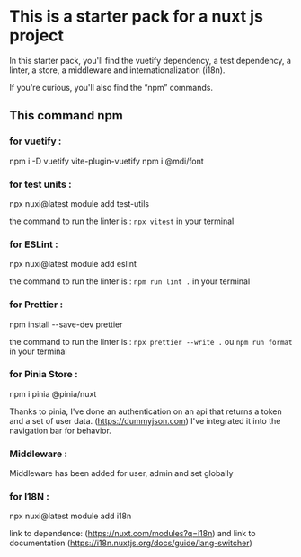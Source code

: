 # This is a starter pack for a nuxt js project

In this starter pack, you'll find the vuetify dependency, a test dependency, a linter, a store, a middleware and internationalization (i18n).

If you're curious, you'll also find the “npm” commands.

## This command npm

### for vuetify :

npm i -D vuetify vite-plugin-vuetify
npm i @mdi/font

### for test units :

npx nuxi@latest module add test-utils

the command to run the linter is : `npx vitest` in your terminal

### for ESLint :

npx nuxi@latest module add eslint

the command to run the linter is : `npm run lint .` in your terminal

### for Prettier :

npm install --save-dev prettier

the command to run the linter is : `npx prettier --write .` ou `npm run format` in your terminal

### for Pinia Store :

npm i pinia @pinia/nuxt

Thanks to pinia, I've done an authentication on an api that returns a token and a set of user data. (https://dummyjson.com)
I've integrated it into the navigation bar for behavior.

### Middleware :

Middleware has been added for user, admin and set globally

### for I18N :

npx nuxi@latest module add i18n

link to dependence: (https://nuxt.com/modules?q=i18n) and link to documentation (https://i18n.nuxtjs.org/docs/guide/lang-switcher)

